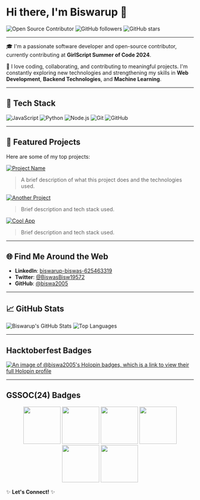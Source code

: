 # Hi there, I'm Biswarup 👋

![Open Source Contributor](https://img.shields.io/badge/Open%20Source-Contributor-brightgreen)
![GitHub followers](https://img.shields.io/github/followers/biswa2005?label=Follow&style=social)
![GitHub stars](https://img.shields.io/github/stars/biswa2005?style=social)

---

🎓 I'm a passionate software developer and open-source contributor, currently contributing at **GirlScript Summer of Code 2024**.

🚀 I love coding, collaborating, and contributing to meaningful projects. I'm constantly exploring new technologies and strengthening my skills in **Web Development**, **Backend Technologies**, and **Machine Learning**.

---

## 🔧 Tech Stack

![JavaScript](https://img.shields.io/badge/JavaScript-ES6+-yellow)
![Python](https://img.shields.io/badge/Python-3.9-blue)
![Node.js](https://img.shields.io/badge/Node.js-Express-green)
![Git](https://img.shields.io/badge/Version%20Control-Git-orange)
![GitHub](https://img.shields.io/badge/Platform-GitHub-blue)

---

## 🌟 Featured Projects

Here are some of my top projects:

[![Project Name](https://img.shields.io/badge/Project-Open%20Source%20Tool-orange)](https://github.com/biswa2005/project-name)
> A brief description of what this project does and the technologies used.

[![Another Project](https://img.shields.io/badge/Project-Web%20Scraper-brightgreen)](https://github.com/biswa2005/another-project)
> Brief description and tech stack used.

[![Cool App](https://img.shields.io/badge/Project-Cool%20App-blueviolet)](https://github.com/biswa2005/cool-app)
> Brief description and tech stack used.

---

## 🌐 Find Me Around the Web

- **LinkedIn**: [biswarup-biswas-625463319](www.linkedin.com/in/biswarup-biswas-625463319)
- **Twitter**: [@BiswasBisw19572](https://twitter.com/BiswasBisw19572)
- **GitHub**: [@biswa2005](https://github.com/biswa2005)

---

## 📈 GitHub Stats

![Biswarup's GitHub Stats](https://github-readme-stats.vercel.app/api?username=biswa2005&show_icons=true&theme=tokyonight)
![Top Languages](https://github-readme-stats.vercel.app/api/top-langs/?username=biswa2005&layout=compact&theme=tokyonight)

---

## Hacktoberfest Badges

[![An image of @biswa2005's Holopin badges, which is a link to view their full Holopin profile](https://holopin.me/biswa2005)](https://holopin.io/@biswa2005)

---

## GSSOC(24) Badges 
<div align="center">
  
<img src="https://github.com/GSSoC24/Postman-Challenge/blob/main/docs/assets/Postman%20White.png" width="100px" height="100px" />
<img src="https://github.com/GSSoC24/Postman-Challenge/blob/main/docs/assets/1.png" width="100px" height="100px" />
<img src="https://github.com/GSSoC24/Postman-Challenge/blob/main/docs/assets/2.png" width="100px" height="100px" />
<img src="https://github.com/GSSoC24/Postman-Challenge/blob/main/docs/assets/3.png" width="100px" height="100px" />
<img src="https://github.com/GSSoC24/Postman-Challenge/blob/main/docs/assets/4.png" width="100px" height="100px" />
<img src="https://github.com/GSSoC24/Postman-Challenge/blob/main/docs/assets/5.png" width="100px" height="100px" />


</div>




✨ **Let's Connect!** ✨
